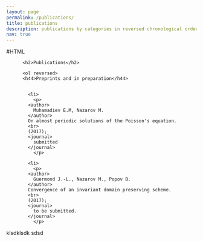 ```yaml
---
layout: page
permalink: /publications/
title: publications
description: publications by categories in reversed chronological order. generated by jekyll-scholar.
nav: true
---
```


#HTML

		  <h2>Publications</h2>
		  
		  <ol reversed>
		  <h44>Preprints and in preparation</h44>		 


		    <li>
		      <p>
			<author>
			  Muhamadiev E.M, Nazarov M.
			</author> 
			On almost periodic solutions of the Poisson's equation.
			<br>
			(2017);
			<journal>
			  submitted
			</journal> 
		      </p>

		    <li>
		      <p>
			<author>
			  Guermond J.-L., Nazarov M., Popov B.
			</author> 
			Convergence of an invariant domain preserving scheme.
			<br>
			(2017);
			<journal>
			  to be submitted.
			</journal> 
		      </p>



<div class="publications">

klsdklsdk sdsd

</div>
